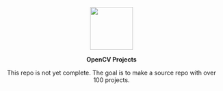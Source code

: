 <div align="center">
  <img src="https://i.ibb.co/j5MrX7F/logo.png" width=100 />
  <p><b>OpenCV Projects</b></p>
  This repo is not yet complete. The goal is to make a source repo with over 100 projects.
</div>
